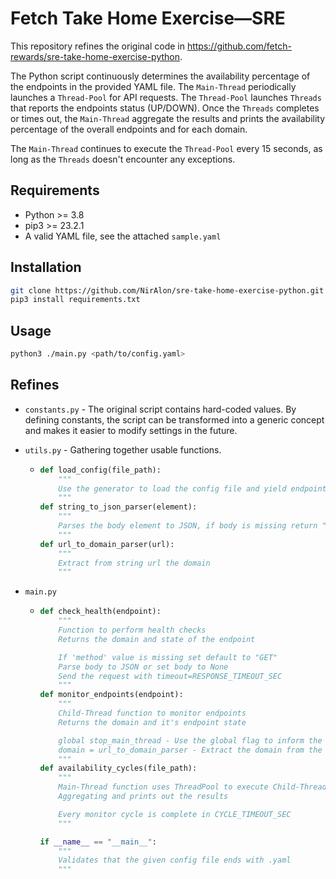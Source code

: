 # Fetch Take Home Exercise—SRE
This repository refines the original code in https://github.com/fetch-rewards/sre-take-home-exercise-python.

The Python script continuously determines the availability percentage of the endpoints in the provided YAML file.
The `Main-Thread` periodically launches a `Thread-Pool` for API requests.
The `Thread-Pool` launches `Threads` that reports the endpoints status (UP/DOWN).
Once the `Threads` completes or times out, the `Main-Thread` aggregate the results and prints the availability percentage of the overall endpoints and for each domain.

The `Main-Thread` continues to execute the `Thread-Pool` every 15 seconds, as long as the `Threads` doesn't encounter any exceptions.


## Requirements
* Python >= 3.8
* pip3 >= 23.2.1
* A valid YAML file, see the attached `sample.yaml`

## Installation

```bash
git clone https://github.com/NirAlon/sre-take-home-exercise-python.git
pip3 install requirements.txt
```

## Usage

```bash
python3 ./main.py <path/to/config.yaml>
```

## Refines

* `constants.py` - The original script contains hard-coded values. By defining constants, the script can be transformed into a generic concept and makes it easier to modify settings in the future.


* `utils.py` - Gathering together usable functions.
  * ```python
    def load_config(file_path):
        """
        Use the generator to load the config file and yield endpoint values one by one.
        """
    def string_to_json_parser(element):
        """
        Parses the body element to JSON, if body is missing return "None".
        """
    def url_to_domain_parser(url):
        """
        Extract from string url the domain
        """
    ```
* `main.py`
  * ```python
    def check_health(endpoint):
        """
        Function to perform health checks
        Returns the domain and state of the endpoint
    
        If 'method' value is missing set default to "GET"
        Parse body to JSON or set body to None
        Send the request with timeout=RESPONSE_TIMEOUT_SEC
        """
    def monitor_endpoints(endpoint):
        """
        Child-Thread function to monitor endpoints
        Returns the domain and it's endpoint state
    
        global stop_main_thread - Use the global flag to inform the Main-thread of an exception,
        domain = url_to_domain_parser - Extract the domain from the url.
        """
    def availability_cycles(file_path):
        """
        Main-Thread function uses ThreadPool to execute Child-Thread
        Aggregating and prints out the results
    
        Every monitor cycle is complete in CYCLE_TIMEOUT_SEC
        """
    
    if __name__ == "__main__":
        """
        Validates that the given config file ends with .yaml
        """
```